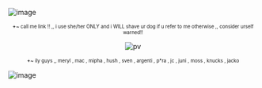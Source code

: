 ![image](https://github.com/user-attachments/assets/20cc192f-a9f1-405c-b4c7-f4a0cb00770a)

<div align="center">

<sup><sub>𖥔~ call me link !! ,, i use she/her ONLY and i WILL shave ur dog if u refer to me otherwise ,, consider urself warned!!</sub></sup>

  ![pv](https://komarev.com/ghpvc/?username=vampire-cheshire&color=a8ccda&label=batcat)

<sup><sub>𖥔~ ily guys ,, meryl , mac , mipha , hush , sven , argenti , p*ra , jc , juni , moss , knucks , jacko </sub></sup>
</div>

![image](https://github.com/user-attachments/assets/9b1034bc-fe19-45be-b000-e4847f9f1f82)
